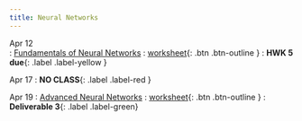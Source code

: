 ```yaml
---
title: Neural Networks
---
```


Apr 12  
: [Fundamentals of Neural Networks](https://github.com/gallettilance/CS506-Spring2023/raw/master/slides/20_Neural_Networks.pdf) 
  : [worksheet](https://raw.githubusercontent.com/gallettilance/CS506-Spring2023/master/worksheets/worksheet_18.ipynb){: .btn .btn-outline } 
    : **HWK 5 due**{: .label .label-yellow }

Apr 17
: **NO CLASS**{: .label .label-red } 

Apr 19 
: [Advanced Neural Networks](https://github.com/gallettilance/CS506-Spring2023/raw/master/slides/20_Neural_Networks.pdf) 
  : [worksheet](https://raw.githubusercontent.com/gallettilance/CS506-Spring2023/master/worksheets/worksheet_19.ipynb){: .btn .btn-outline } 
    : **Deliverable 3**{: .label .label-green} 
